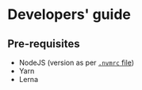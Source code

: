 # Developers' guide

## Pre-requisites

- NodeJS (version as per [`.nvmrc` file](../.nvmrc))
- Yarn
- Lerna
